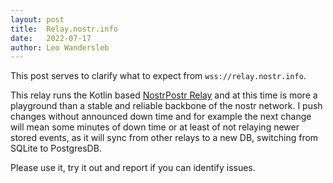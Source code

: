 ```yaml
---
layout: post
title:  Relay.nostr.info
date:   2022-07-17
author: Leo Wandersleb
---
```


This post serves to clarify what to expect from `wss://relay.nostr.info`.

This relay runs the Kotlin based
[NostrPostr Relay](https://github.com/Giszmo/NostrPostr#nostrrelay)
and at this time is more a playground than a stable and reliable backbone of the
nostr network. I push changes without announced down time and for example the
next change will mean some minutes of down time  or at least of not relaying
newer stored events, as it will sync from other relays to a new DB, switching
from SQLite to PostgresDB.

Please use it, try it out and report if you can identify issues.
